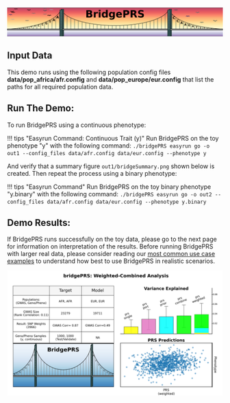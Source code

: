 ![Screenshot](img/slim/quikstart_logo2.png)

## Input Data 

This demo runs using the following population config files
**data/pop_africa/afr.config** and **data/pop_europe/eur.config** that
list the paths for all required population data. 

## Run The Demo: 

To run BridgePRS using a continuous phenotype: 

!!! tips "Easyrun Command: Continuous Trait (y)" 
     Run BridgePRS on the toy phenotype "y" with the following command: 
        ```
        ./bridgePRS easyrun go -o out1 --config_files data/afr.config data/eur.config --phenotype y 
        ```


And verify that a summary figure `out1/bridgeSummary.png` shown below is created.  Then repeat the 
process using a binary phenotype: 





!!! tips "Easyrun Command" 
    Run BridgePRS on the toy binary phenotype "y.binary" with the following command: 
        ```
        ./bridgePRS easyrun go -o out2 --config_files data/afr.config data/eur.config --phenotype y.binary
        ```

## Demo Results:


If BridgePRS runs successfully on the toy data, please go to the next
page for information on interpretation of the results.  Before running
BridgePRS with larger real data, please consider reading our [most
common use case examples](guide_challenges.md) to understand how best
to use BridgePRS in realistic scenarios.

    
![Screenshot](img/combo1.png)



